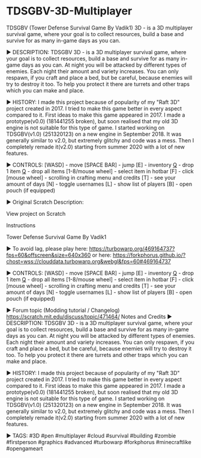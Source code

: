 # TDSGBV-3D-Multiplayer
TDSGBV (Tower Defense Survival Game By Vadik1) 3D - is a 3D multiplayer survival game, where your goal is to collect resources, build a base and survive for as many in-game days as you can.

▶ DESCRIPTION:
TDSGBV 3D - is a 3D multiplayer survival game, where your goal is to collect resources, build a base and survive for as many in-game days as you can. At night you will be attacked by different types of enemies. Each night their amount and variety increases. You can only respawn, if you craft and place a bed, but be careful, because enemies will try to destroy it too. To help you protect it there are turrets and other traps which you can make and place.

▶ HISTORY:
I made this project because of popularity of my "Raft 3D" project created in 2017. I tried to make this game better in every aspect compared to it.
First ideas to make this game appeared in 2017. I made a prototype(v0.0) (181441255 broken), but soon realised that my old 3D engine is not suitable for this type of game.
I started working on TDSGBV(v1.0) (251320123) on a new engine in September 2018. It was generally similar to v2.0, but extremely glitchy and code was a mess. Then I completely remade it(v2.0) starting from summer 2020 with a lot of new features.

▶ CONTROLS:
[WASD] - move [SPACE BAR] - jump [E] - inventory
[Q](short) - drop 1 item [Q](long) - drop all items
[1-8/mouse wheel] - select item in hotbar [F] - click
[mouse wheel] - scrolling in crafting menu and credits
[T] - see your amount of days [N] - toggle usernames
[L] - show list of players [B] - open pouch (if equipped)


▶ Original Scratch Description:

  View project on Scratch
	
  Instructions
	
  Tower Defense Survival Game By Vadik1
  
  ▶ To avoid lag, please play here: https://turbowarp.org/469164737?fps=60&offscreen&size=640x360
  or here:
  https://forkphorus.github.io/?chost=wss://clouddata.turbowarp.org&webgl&fps=60#469164737
  
  ▶ CONTROLS:
  [WASD] - move [SPACE BAR] - jump [E] - inventory
  [Q](short) - drop 1 item [Q](long) - drop all items
  [1-8/mouse wheel] - select item in hotbar [F] - click
  [mouse wheel] - scrolling in crafting menu and credits
  [T] - see your amount of days [N] - toggle usernames
  [L] - show list of players [B] - open pouch (if equipped)
  
  ▶ Forum topic (Modding tutorial / Changelog)
  https://scratch.mit.edu/discuss/topic/471464/
  Notes and Credits
  ▶ DESCRIPTION:
  TDSGBV 3D - is a 3D multiplayer survival game, where your goal is to collect resources, build a base and survive for as many in-game days as you can. At night   you will be attacked by different types of enemies. Each night their amount and variety increases. You can only respawn, if you craft and place a bed, but be   careful, because enemies will try to destroy it too. To help you protect it there are turrets and other traps which you can make and place.
  
  ▶ HISTORY:
  I made this project because of popularity of my "Raft 3D" project created in 2017. I tried to make this game better in every aspect compared to it.
  First ideas to make this game appeared in 2017. I made a prototype(v0.0) (181441255 broken), but soon realised that my old 3D engine is not suitable for this   type of game.
  I started working on TDSGBV(v1.0) (251320123) on a new engine in September 2018. It was generally similar to v2.0, but extremely glitchy and code was a mess.   Then I completely remade it(v2.0) starting from summer 2020 with a lot of new features.

  ▶ TAGS:
  #3D #pen #multiplayer #cloud #survival #building #zombie #firstperson #graphics #advanced #turbowarp #forkphorus #minecraftlike #opengameart
